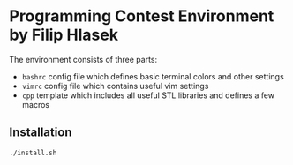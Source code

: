 # Programming Contest Environment by Filip Hlasek

The environment consists of three parts:

* `bashrc` config file which defines basic terminal colors and other settings
* `vimrc` config file which contains useful vim settings
* `cpp` template which includes all useful STL libraries and defines a few macros

## Installation

    ./install.sh
